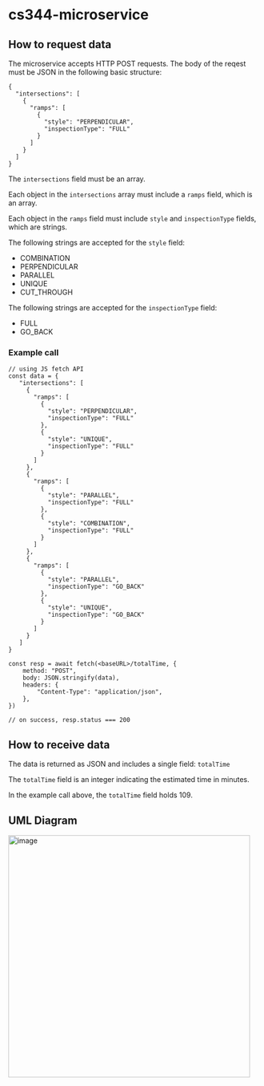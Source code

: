 # cs344-microservice
## How to request data
The microservice accepts HTTP POST requests. The body of the reqest must be JSON in the following basic structure:
```
{
  "intersections": [
    {
      "ramps": [
        {
          "style": "PERPENDICULAR",
          "inspectionType": "FULL"
        }
      ]
    }
  ]
}
```

The `intersections` field must be an array.

Each object in the `intersections` array must include a `ramps` field, which is an array.

Each object in the `ramps` field must include `style` and `inspectionType` fields, which are strings.

The following strings are accepted for the `style` field:
- COMBINATION
- PERPENDICULAR
- PARALLEL
- UNIQUE
- CUT_THROUGH

The following strings are accepted for the `inspectionType` field:
- FULL
- GO_BACK

### Example call
```
// using JS fetch API
const data = {
   "intersections": [
     {
       "ramps": [
         {
           "style": "PERPENDICULAR",
           "inspectionType": "FULL"
         },
         {
           "style": "UNIQUE",
           "inspectionType": "FULL"
         }
       ]
     },
     {
       "ramps": [
         {
           "style": "PARALLEL",
           "inspectionType": "FULL"
         },
         {
           "style": "COMBINATION",
           "inspectionType": "FULL"
         }
       ]
     },
     {
       "ramps": [
         {
           "style": "PARALLEL",
           "inspectionType": "GO_BACK"
         },
         {
           "style": "UNIQUE",
           "inspectionType": "GO_BACK"
         }
       ]
     }
   ]
}

const resp = await fetch(<baseURL>/totalTime, {
    method: "POST",
    body: JSON.stringify(data),
    headers: {
        "Content-Type": "application/json",
    },
})

// on success, resp.status === 200
```

## How to receive data
The data is returned as JSON and includes a single field: `totalTime`

The `totalTime` field is an integer indicating the estimated time in minutes.

In the example call above, the `totalTime` field holds 109.

## UML Diagram
<img width="483" alt="image" src="https://user-images.githubusercontent.com/64614884/218633376-87b531c7-1636-4805-a4de-1a36aabd253d.png">

